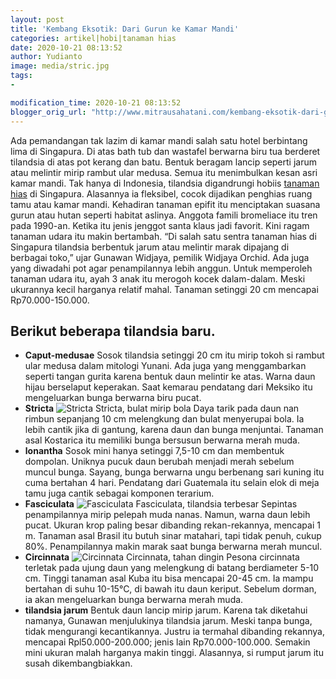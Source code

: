 ```yaml
---
layout: post
title: 'Kembang Eksotik: Dari Gurun ke Kamar Mandi'
categories: artikel|hobi|tanaman hias
date: 2020-10-21 08:13:52
author: Yudianto
image: media/stric.jpg
tags:
- 

modification_time: 2020-10-21 08:13:52
blogger_orig_url: "http://www.mitrausahatani.com/kembang-eksotik-dari-gurun-ke-kamar.html"
---
```


Ada pemandangan tak lazim di kamar mandi salah satu hotel berbintang lima di
Singapura. Di atas bath tub dan wastafel berwarna biru tua berderet tilandsia
di atas pot kerang dan batu. Bentuk beragam lancip seperti jarum atau melintir
mirip rambut ular medusa. Semua itu menimbulkan kesan asri kamar mandi. Tak
hanya di Indonesia, tilandsia digandrungi hobiis [tanaman
hias](https://www.mitrausahatani.com/tanaman-hias "tanaman hias") di Singapura.
Alasannya ia fleksibel, cocok dijadikan penghias ruang tamu atau kamar mandi.
Kehadiran tanaman epifit itu menciptakan suasana gurun atau hutan seperti
habitat aslinya. Anggota famili bromeliace itu tren pada 1990-an. Ketika itu
jenis jenggot santa klaus jadi favorit. Kini ragam tanaman udara itu makin
bertambah. “Di salah satu sentra tanaman hias di Singapura tilandsia berbentuk
jarum atau melintir marak dipajang di berbagai toko,” ujar Gunawan Widjaya,
pemilik Widjaya Orchid. Ada juga yang diwadahi pot agar penampilannya lebih
anggun. Untuk memperoleh tanaman udara itu, ayah 3 anak itu merogoh kocek
dalam-dalam. Meski ukurannya kecil harganya relatif mahal. Tanaman setinggi 20
cm mencapai Rp70.000-150.000.

## Berikut beberapa tilandsia baru.

  * **Caput-medusae** Sosok tilandsia setinggi 20 cm itu mirip tokoh si rambut ular medusa dalam mitologi Yunani. Ada juga yang menggambarkan seperti tangan gurita karena bentuk daun melintir ke atas. Warna daun hijau berselaput keperakan. Saat kemarau pendatang dari Meksiko itu mengeluarkan bunga berwarna biru pucat.
  * **Stricta** ![Stricta](https://1.bp.blogspot.com/-_ntW_TzwKu4/X4_rXJyG1EI/AAAAAAAAD3o/MzMdyeFxZsUKa8lj6qZYAvyjQX4KjqhswCLcBGAsYHQ/s545/stric.jpg) Stricta, bulat mirip bola Daya tarik pada daun nan rimbun sepanjang 10 cm melengkung dan bulat menyerupai bola. Ia lebih cantik jika di gantung, karena daun dan bunga menjuntai. Tanaman asal Kostarica itu memiliki bunga bersusun berwarna merah muda.
  * **lonantha** Sosok mini hanya setinggi 7,5-10 cm dan membentuk dompolan. Uniknya pucuk daun berubah menjadi merah sebelum muncul bunga. Sayang, bunga berwarna ungu berbenang sari kuning itu cuma bertahan 4 hari. Pendatang dari Guatemala itu selain elok di meja tamu juga cantik sebagai komponen terarium.
  * **Fasciculata** ![Fasciculata](https://1.bp.blogspot.com/-iLNNc_Mv1Cg/X4_rXNTUJlI/AAAAAAAAD3s/CuNRjlnM86MKLLWVI9VCMxFeK1Ky58jDACLcBGAsYHQ/s881/bunga2.jpg) Fasciculata, tilandsia terbesar Sepintas penampilannya mirip pelepah muda nanas. Namun, warna daun lebih pucat. Ukuran krop paling besar dibanding rekan-rekannya, mencapai 1 m. Tanaman asal Brasil itu butuh sinar matahari, tapi tidak penuh, cukup 80%. Penampilannya makin marak saat bunga berwarna merah muncul.
  * **Circinnata** ![Circinnata](https://1.bp.blogspot.com/-P9t6t1aip30/X4_rWwNkIeI/AAAAAAAAD3k/iyZQJ4bSXVkq8P19tfefbEoyb1dAcl75wCLcBGAsYHQ/s757/bunga.jpg) Circinnata, tahan dingin Pesona circinnata terletak pada ujung daun yang melengkung di batang berdiameter 5-10 cm. Tinggi tanaman asal Kuba itu bisa mencapai 20-45 cm. Ia mampu bertahan di suhu 10-15°C, di bawah itu daun keriput. Sebelum dorman, ia akan mengeluarkan bunga berwarna merah muda.
  * **tilandsia jarum** Bentuk daun lancip mirip jarum. Karena tak diketahui namanya, Gunawan menjulukinya tilandsia jarum. Meski tanpa bunga, tidak mengurangi kecantikannya. Justru ia termahal dibanding rekannya, mencapai Rpl50.000-200.000; jenis lain Rp70.000-100.000. Semakin mini ukuran malah harganya makin tinggi. Alasannya, si rumput jarum itu susah dikembangbiakkan. 


